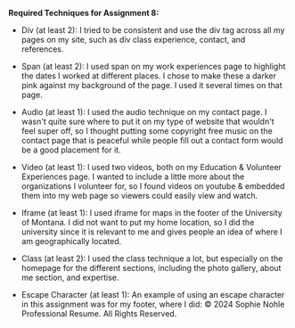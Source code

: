**Required Techniques for Assignment 8:**
- Div (at least 2): I tried to be consistent and use the div tag across all my pages on my site, such as div class experience, contact, and references. 

- Span (at least 2): I used span on my work experiences page to highlight the dates I worked at different places. I chose to make these a darker pink against my background of the page. I used it several times on that page.

- Audio (at least 1): I used the audio technique on my contact page. I wasn't quite sure where to put it on my type of website that wouldn't feel super off, so I thought putting some copyright free music on the contact page that is peaceful while people fill out a contact form would be a good placement for it. 

- Video (at least 1): I used two videos, both on my Education & Volunteer Experiences page. I wanted to include a little more about the organizations I volunteer for, so I found videos on youtube & embedded them into my web page so viewers could easily view and watch.

- Iframe (at least 1): I used iframe for maps in the footer of the University of Montana. I did not want to put my home location, so I did the university since it is relevant to me and gives people an idea of where I am geographically located.

- Class (at least 2): I used the class technique a lot, but especially on the homepage for the different sections, including the photo gallery, about me section, and expertise.  

- Escape Character (at least 1): An example of using an escape character in this assignment was for my footer, where I did: &copy; 2024 Sophie Nohle Professional Resume. All Rights Reserved.

